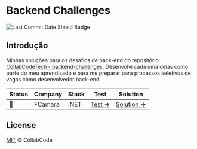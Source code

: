 # Backend Challenges

![Last Commit Date Shield Badge](https://img.shields.io/github/last-commit/ejunior01/challenges?color=F25A70&logo=github&style=for-the-badge)


## Introdução

Minhas soluções para os desafios de back-end do repositório [CollabCodeTech - backend-challenges](https://github.com/CollabCodeTech/backend-challenges). Desenvolvi cada uma delas como parte do meu aprendizado e para me preparar para processos seletivos de vagas como desenvolvedor back-end.


| Status | Company | Stack | Test | Solution
|--|--|--|--|--
| :running: | FCamara | .NET |[Test →](https://github.com/fcamarasantos/backend-test-dotnet)|[Solution →](https://github.com/ejunior01/challenges/tree/main/solutions/fcamara-backend-test-dotnet)



## License

[MIT](/license) &copy; CollabCode